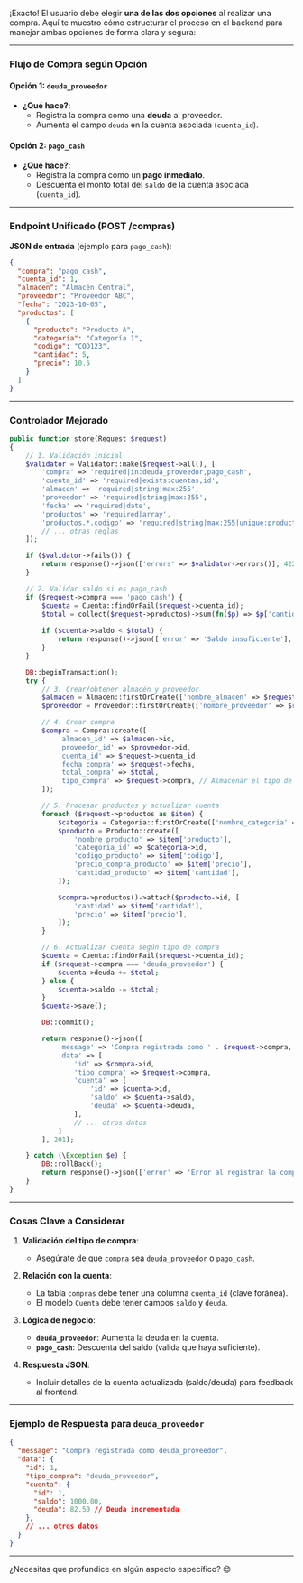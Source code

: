 ¡Exacto! El usuario debe elegir **una de las dos opciones** al realizar una compra. Aquí te muestro cómo estructurar el proceso en el backend para manejar ambas opciones de forma clara y segura:

---

### **Flujo de Compra según Opción**

#### **Opción 1: `deuda_proveedor`**

- **¿Qué hace?**:
  - Registra la compra como una **deuda** al proveedor.
  - Aumenta el campo `deuda` en la cuenta asociada (`cuenta_id`).

#### **Opción 2: `pago_cash`**

- **¿Qué hace?**:
  - Registra la compra como un **pago inmediato**.
  - Descuenta el monto total del `saldo` de la cuenta asociada (`cuenta_id`).

---

### **Endpoint Unificado (POST /compras)**

**JSON de entrada** (ejemplo para `pago_cash`):

```json
{
  "compra": "pago_cash",
  "cuenta_id": 1,
  "almacen": "Almacén Central",
  "proveedor": "Proveedor ABC",
  "fecha": "2023-10-05",
  "productos": [
    {
      "producto": "Producto A",
      "categoria": "Categoría 1",
      "codigo": "COD123",
      "cantidad": 5,
      "precio": 10.5
    }
  ]
}
```

---

### **Controlador Mejorado**

```php
public function store(Request $request)
{
    // 1. Validación inicial
    $validator = Validator::make($request->all(), [
        'compra' => 'required|in:deuda_proveedor,pago_cash',
        'cuenta_id' => 'required|exists:cuentas,id',
        'almacen' => 'required|string|max:255',
        'proveedor' => 'required|string|max:255',
        'fecha' => 'required|date',
        'productos' => 'required|array',
        'productos.*.codigo' => 'required|string|max:255|unique:productos,codigo_producto',
        // ... otras reglas
    ]);

    if ($validator->fails()) {
        return response()->json(['errors' => $validator->errors()], 422);
    }

    // 2. Validar saldo si es pago_cash
    if ($request->compra === 'pago_cash') {
        $cuenta = Cuenta::findOrFail($request->cuenta_id);
        $total = collect($request->productos)->sum(fn($p) => $p['cantidad'] * $p['precio']);
      
        if ($cuenta->saldo < $total) {
            return response()->json(['error' => 'Saldo insuficiente'], 422);
        }
    }

    DB::beginTransaction();
    try {
        // 3. Crear/obtener almacén y proveedor
        $almacen = Almacen::firstOrCreate(['nombre_almacen' => $request->almacen]);
        $proveedor = Proveedor::firstOrCreate(['nombre_proveedor' => $request->proveedor]);

        // 4. Crear compra
        $compra = Compra::create([
            'almacen_id' => $almacen->id,
            'proveedor_id' => $proveedor->id,
            'cuenta_id' => $request->cuenta_id,
            'fecha_compra' => $request->fecha,
            'total_compra' => $total,
            'tipo_compra' => $request->compra, // Almacenar el tipo de compra
        ]);

        // 5. Procesar productos y actualizar cuenta
        foreach ($request->productos as $item) {
            $categoria = Categoria::firstOrCreate(['nombre_categoria' => $item['categoria']]);
            $producto = Producto::create([
                'nombre_producto' => $item['producto'],
                'categoria_id' => $categoria->id,
                'codigo_producto' => $item['codigo'],
                'precio_compra_producto' => $item['precio'],
                'cantidad_producto' => $item['cantidad'],
            ]);

            $compra->productos()->attach($producto->id, [
                'cantidad' => $item['cantidad'],
                'precio' => $item['precio'],
            ]);
        }

        // 6. Actualizar cuenta según tipo de compra
        $cuenta = Cuenta::findOrFail($request->cuenta_id);
        if ($request->compra === 'deuda_proveedor') {
            $cuenta->deuda += $total;
        } else {
            $cuenta->saldo -= $total;
        }
        $cuenta->save();

        DB::commit();

        return response()->json([
            'message' => 'Compra registrada como ' . $request->compra,
            'data' => [
                'id' => $compra->id,
                'tipo_compra' => $request->compra,
                'cuenta' => [
                    'id' => $cuenta->id,
                    'saldo' => $cuenta->saldo,
                    'deuda' => $cuenta->deuda,
                ],
                // ... otros datos
            ]
        ], 201);

    } catch (\Exception $e) {
        DB::rollBack();
        return response()->json(['error' => 'Error al registrar la compra'], 500);
    }
}
```

---

### **Cosas Clave a Considerar**

1. **Validación del tipo de compra**:

   - Asegúrate de que `compra` sea `deuda_proveedor` o `pago_cash`.
2. **Relación con la cuenta**:

   - La tabla `compras` debe tener una columna `cuenta_id` (clave foránea).
   - El modelo `Cuenta` debe tener campos `saldo` y `deuda`.
3. **Lógica de negocio**:

   - **`deuda_proveedor`**: Aumenta la deuda en la cuenta.
   - **`pago_cash`**: Descuenta del saldo (valida que haya suficiente).
4. **Respuesta JSON**:

   - Incluir detalles de la cuenta actualizada (saldo/deuda) para feedback al frontend.

---

### **Ejemplo de Respuesta para `deuda_proveedor`**

```json
{
  "message": "Compra registrada como deuda_proveedor",
  "data": {
    "id": 1,
    "tipo_compra": "deuda_proveedor",
    "cuenta": {
      "id": 1,
      "saldo": 1000.00,
      "deuda": 82.50 // Deuda incrementada
    },
    // ... otros datos
  }
}
```

---

¿Necesitas que profundice en algún aspecto específico? 😊
